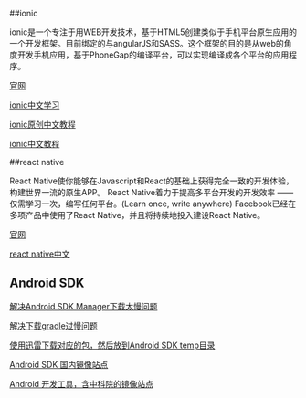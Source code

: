 ##ionic

ionic是一个专注于用WEB开发技术，基于HTML5创建类似于手机平台原生应用的一个开发框架。目前绑定的与angularJS和SASS。这个框架的目的是从web的角度开发手机应用，基于PhoneGap的编译平台，可以实现编译成各个平台的应用程序。

[官网](http://ionicframework.com/)

[ionic中文学习](http://www.ionic.wang/)

[ionic原创中文教程](http://www.haomou.net/2014/08/07/2014_ionic/)

[ionic中文教程](http://www.runoob.com/ionic/ionic-tutorial.html)

##react native

React Native使你能够在Javascript和React的基础上获得完全一致的开发体验，构建世界一流的原生APP。
React Native着力于提高多平台开发的开发效率 —— 仅需学习一次，编写任何平台。(Learn once, write anywhere)
Facebook已经在多项产品中使用了React Native，并且将持续地投入建设React Native。

[官网](https://facebook.github.io/react-native/)

[react native中文](http://reactnative.cn/)



## Android SDK

[解决Android SDK Manager下载太慢问题](http://blog.csdn.net/exlsunshine/article/details/22208857)

[解决下载gradle过慢问题](http://stackoverflow.com/questions/29874564/ionic-build-android-error-when-download-gradle)

[使用迅雷下载对应的包，然后放到Android SDK temp目录](http://www.cnblogs.com/liongis/p/3659813.html)

[Android SDK 国内镜像站点](http://mirrors.neusoft.edu.cn/android/repository/)

[Android 开发工具，含中科院的镜像站点](http://www.androiddevtools.cn/)